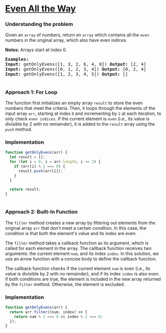 # [Even All the Way](https://edabit.com/challenge/6MZx5RqKYkFaogeAQ)

### Understanding the problem

Given an `array` of numbers, return an `array` which contains all the `even` numbers in the original array, which also have even indices.

<b>Notes:</b> Arrays start at index 0.

<pre>
<b>Examples:</b>
<b>Input:</b> getOnlyEvens([1, 3, 2, 6, 4, 8]) <b>Output:</b> [2, 4]
<b>Input:</b> getOnlyEvens([0, 1, 2, 3, 4]) <b>Output:</b> [0, 2, 4]
<b>Input:</b> getOnlyEvens([1, 2, 3, 4, 5]) <b>Output:</b> []
</pre>

#
### Approach 1: For Loop 
The function first initializes an empty array `result` to store the even numbers that meet the criteria. Then, it loops through the elements of the input array `arr`, starting at index `0` and incrementing by `2` at each iteration, to only check `even indices`. If the current element is `even` (i.e., its value is divisible by 2 with no remainder), it is added to the `result` array using the `push` method.

### Implementation
```js
function getOnlyEvens(arr) {
  let result = []; 
  for (let i = 0; i < arr.length; i += 2) {
    if (arr[i] % 2 === 0) {
      result.push(arr[i]);
    }
  }
  
  return result;
}

```
#
### Approach 2: Built-In Function
The `filter` method creates a new array by filtering out elements from the original array `arr` that don't meet a certain condition. In this case, the condition is that both the element's value and its index are even.

The `filter` method takes a callback function as its argument, which is called for each element in the array. The callback function receives two arguments: the current element `num`, and its index `index`. In this solution, we use an arrow function with a concise body to define the callback function.

The callback function checks if the current element `num` is even (i.e., its value is divisible by 2 with no remainder), and if its index `index` is also even. If both conditions are true, the element is included in the new array returned by the `filter` method. Otherwise, the element is excluded.

### Implementation
```js
function getOnlyEvens(arr) {
  return arr.filter((num, index) => {
    return num % 2 === 0 && index % 2 === 0;
  });
}
```
